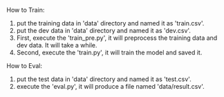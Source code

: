 How to Train:

1. put the training data in 'data' directory and named it as 'train.csv'.
2. put the dev data in 'data' directory and named it as 'dev.csv'.
3. First, execute the 'train_pre.py', it will preprocess the training data and dev data. It will take a while.
4. Second, execute the 'train.py', it will train the model and saved it.

How to Eval:
1. put the test data in 'data' directory and named it as 'test.csv'.
2. execute the 'eval.py', it will produce a file named 'data/result.csv'.
